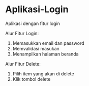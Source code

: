 # Aplikasi-Login
Aplikasi dengan fitur login

Alur Fitur Login:
1. Memasukkan email dan password
2. Memvalidasi masukan
3. Menampilkan halaman beranda

Alur Fitur Delete:
1. Pilih item yang akan di delete
2. Klik tombol delete
